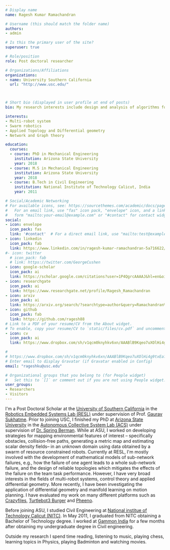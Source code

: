 ```yaml
---
# Display name
name: Ragesh Kumar Ramachandran

# Username (this should match the folder name)
authors:
- admin

# Is this the primary user of the site?
superuser: true

# Role/position
role: Post doctoral researcher

# Organizations/Affiliations
organizations:
- name: University Southern California
  url: "http://www.usc.edu/"



# Short bio (displayed in user profile at end of posts)
bio: My research interests include design and analysis of algorithms for solving various problems in Swarm robotic and Multi-robotic systems.

interests:
- Multi-robot system
- Swarm robotics
- Applied Topology and Differential geometry
- Network and Graph theory

education:
  courses:
  - course: PhD in Mechanical Engineering
    institution: Arizona State University
    year: 2018
  - course: M.S in Mechanical Engineering
    institution: Arizona State University
    year: 2018
  - course: B.Tech in Civil Engineering
    institution: National Institute of Technology Calicut, India
    year: 2011

# Social/Academic Networking
# For available icons, see: https://sourcethemes.com/academic/docs/page-builder/#icons
#   For an email link, use "fas" icon pack, "envelope" icon, and a link in the
#   form "mailto:your-email@example.com" or "#contact" for contact widget.
social:
- icon: envelope
  icon_pack: fas
  link: '#contact'  # For a direct email link, use "mailto:test@example.org".
- icon: linkedin
  icon_pack: fab
  link: https://www.linkedin.com/in/ragesh-kumar-ramachandran-5a716622/
#- icon: twitter
  # icon_pack: fab
  # link: https://twitter.com/GeorgeCushen
- icon: google-scholar
  icon_pack: ai
  link: https://scholar.google.com/citations?user=1P4QgrcAAAAJ&hl=en&oi=ao
- icon: researchgate
  icon_pack: ai
  link: https://www.researchgate.net/profile/Ragesh_Ramachandran
- icon: arxiv
  icon_pack: ai
  link: https://arxiv.org/search/?searchtype=author&query=Ramachandran%2C+R+K
- icon: github
  icon_pack: fab
  link: https://github.com/ragesh88
# Link to a PDF of your resume/CV from the About widget.
# To enable, copy your resume/CV to `static/files/cv.pdf` and uncomment the lines below.
- icon: cv
  icon_pack: ai
  link: https://www.dropbox.com/sh/v1qcm0knyhkv6xn/AAABlB9Kqeo7uXOlHi4g9txEa?dl=0&preview=CV.pdf

#
# https://www.dropbox.com/sh/v1qcm0knyhkv6xn/AAABlB9Kqeo7uXOlHi4g9txEa?dl=0
# Enter email to display Gravatar (if Gravatar enabled in Config)
email: "rageshku@usc.edu"

# Organizational groups that you belong to (for People widget)
#   Set this to `[]` or comment out if you are not using People widget.
user_groups:
- Researchers
- Visitors
---
```


I'm a Post Doctoral Scholar at the [University of Southern California](http://www.usc.edu/)  in the [Robotics Embedded Systems Lab (RESL)](http://robotics.usc.edu/resl/) under supervision of Prof. [Gaurav Sukhatme](http://www-robotics.usc.edu/~gaurav/). Prior to joining USC, I finished my PhD at [Arizona State University](http://www.asu.edu/) in the [Autonomous Collective System Lab (ACS)](http://faculty.engineering.asu.edu/acs/) under supervision of [Dr. Spring Berman](https://isearch.asu.edu/profile/1943720). While at ASU, I worked on developing strategies for mapping environmental features of interest – specifically obstacles, collision-free paths, generating a metric map and estimating scalar density fields– in an unknown domain using data obtained by a swarm of resource constrained robots. Currently at RESL, I'm mostly involved with the development of mathematical models of sub-network failures, e.g., how the failure of one agent leads to a whole sub-network failure, and the design of reliable topologies which mitigates the effects of the failure on the team task performance. However, I have very broad interests in the fields of multi-robot systems, control theory and applied differential geometry. More recently, I have been investigating the application of differential geometry and manifold learning on motion planning. I have evaluated my work on many different platforms such as [Crazyfiles](https://www.bitcraze.io/crazyflie-2/), [Turtlebot3 Burger](http://www.robotis.us/turtlebot-3/) and [Pheeno](https://acslaboratory.github.io/).

Before joining ASU, I studied Civil Engineering at [National institue of Technology Calicut (NITC)](http://www.nitc.ac.in/). In May 2011, I graduated from NITC obtaining a Bachelor of Technology degree. I worked at [Gammon India](http://www.gammonindia.com/home/gammon-india.htm) for a few months after obtaining my undergraduate degree in Civil engineering.

Outside my research I spend time reading, listening to music, playing chess, learning topics in Physics, playing Badminton and watching movies.
